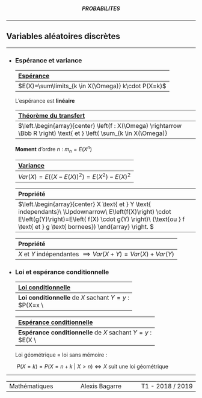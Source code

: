 <h5 style="text-align: center"> PROBABILITES </h5>

---

## **Variables aléatoires discrètes**

------

- ### Espérance et variance

  | <u>**Espérance**</u>                               |
  | :------------------------------------------------- |
  | $E(X)=\sum\limits_{k \in X(\Omega)} k\cdot P(X=k)$ |

  L’espérance est **linéaire**

  | <u>**Théorème du transfert**</u>                             |
  | :----------------------------------------------------------- |
  | $\left.\begin{array}{center} \left(f : X(\Omega) \rightarrow \Bbb R \right) \text{ et } \left( \sum_{k \in X(\Omega)} |f(k)|\cdot P(X=k) <\infty \right)\\ \Downarrow\\ E\left(f(X)\right) =\sum\limits_{k \in X(\Omega)} f(k)\cdot P(X=k)  \end{array} \right. $ |

  **Moment** d’ordre $n$ : $m_n = E(X^n)$

  | <u>**Variance**</u>                                     |
  | :------------------------------------------------------ |
  | $Var(X)=E\left( (X - E(X))^2 \right) = E(X^2) - E(X)^2$ |

  | Propriété                                                    |
  | :----------------------------------------------------------- |
  | $\left.\begin{array}{center} X \text{ et } Y \text{ independants}\\ \Updownarrow\\ E\left(f(X)\right) \cdot E\left(g(Y)\right)=E\left( f(X) \cdot g(Y) \right)\\ (\text{ou } f \text{ et } g \text{ bornees}) \end{array} \right. $ |

  | Propriété                                                    |
  | :----------------------------------------------------------- |
  | $X$ et $Y$ indépendantes $\implies Var(X+Y) = Var(X)+Var(Y)$ |

- ### Loi et espérance conditionnelle

  | **<u>Loi conditionnelle</u>**                                |
  | :----------------------------------------------------------- |
  | **Loi conditionnelle** de $X$ sachant $Y=y$ : <br />$P(X=x \ | \ Y=y) \ \forall x \in F $ |

  | **<u>Espérance conditionnelle</u>**                          |
  | :----------------------------------------------------------- |
  | **Espérance conditionnelle** de $X$ sachant $Y=y$ :<br /> $E(X \ | \ Y=y) = \sum\limits_{x \in F} x\cdot P(X=x \ | \ Y=y)$ |

  Loi géométrique = loi sans mémoire : 

  ​	 $P(X=k)=P(X=n+k \ | \ X>n) \iff X$ suit une loi géométrique



---

<table width="90%">
<tr>
<td style="width: 30%; text-align: left; background:transparent; border:0;">Mathématiques</td>
<td style="width: 30%; text-align: center; background:transparent; border:0;">Alexis Bagarre</td>
<td style="width: 30%; text-align: right; background:transparent; border:0;">T1 - 2018 / 2019</td>
</tr>
</table>